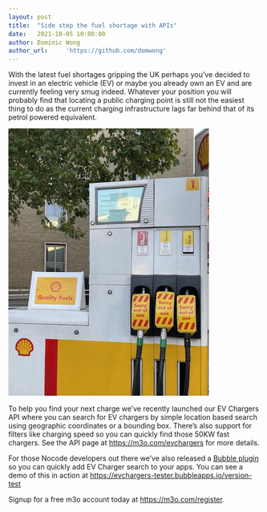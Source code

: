 ```yaml
---
layout: post
title:  "Side step the fuel shortage with APIs"
date:   2021-10-05 10:00:00
author: Dominic Wong
author_url:     'https://github.com/domwong'
---
```


With the latest fuel shortages gripping the UK perhaps you’ve decided to invest in an electric vehicle (EV) or maybe you already own an EV and are currently feeling very smug indeed. Whatever your position you will probably find that locating a public charging point is still not the easiest thing to do as the current charging infrastructure lags far behind that of its petrol powered equivalent.

![A fuel pump that is out of order due to lack of fuel](/assets/images/2021-10-05/fuel.jpeg)

To help you find your next charge we’ve recently launched our EV Chargers API where you can search for EV chargers by simple location based search using geographic coordinates or a bounding box. There’s also support for filters like charging speed so you can quickly find those 50KW fast chargers. See the API page at https://m3o.com/evchargers for more details.

For those Nocode developers out there we’ve also released a [Bubble plugin](https://bubble.io/plugin/micro-ev-chargers-1633095409736x923914890066526200) so you can quickly add EV Charger search to your apps. You can see a demo of this in action at https://evchargers-tester.bubbleapps.io/version-test

Signup for a free m3o account today at https://m3o.com/register.
